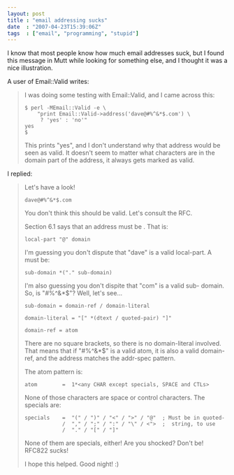 ```yaml
---
layout: post
title : "email addressing sucks"
date  : "2007-04-23T15:39:06Z"
tags  : ["email", "programming", "stupid"]
---
```

I know that most people know how much email addresses suck, but I found this
message in Mutt while looking for something else, and I thought it was a nice
illustration.

A user of Email::Valid writes:

> I was doing some testing with Email::Valid, and I came across this:
>
>     $ perl -MEmail::Valid -e \
>         "print Email::Valid->address('dave@#%^&*$.com') \
>          ? 'yes' : 'no'"
>     yes
>     $
>
> This prints "yes", and I don't understand why that address would be
> seen as valid. It doesn't seem to matter what characters are in the
> domain part of the address, it always gets marked as valid.

I replied:

> Let's have a look!
>
>     dave@#%^&*$.com
>
> You don't think this should be valid.  Let's consult the RFC.
>
> Section 6.1 says that an address must be <addr-spec>.  That is:
>
>     local-part "@" domain
>
> I'm guessing you don't dispute that "dave" is a valid local-part.  A
> <domain>  must be:
>
>     sub-domain *("." sub-domain)
>
> I'm also guessing you don't dispite that "com" is a valid sub- domain.  So,
> is "#%^&*$"?  Well, let's see...
>
>     sub-domain = domain-ref / domain-literal
>
>     domain-literal = "[" *(dtext / quoted-pair) "]"
>
>     domain-ref = atom
>
> There are no square brackets, so there is no domain-literal involved.  That
> means that if "#%^&*$" is a valid atom, it is also a valid domain-ref, and
> the address matches the addr-spec pattern.
>
> The atom pattern is:
>
>     atom        =  1*<any CHAR except specials, SPACE and CTLs>
>
> None of those characters are space or control characters.  The
> specials are:
>
>     specials    =  "(" / ")" / "<" / ">" / "@"  ; Must be in quoted-
>                 /  "," / ";" / ":" / "\" / <">  ;  string, to use
>                 /  "." / "[" / "]"
>
>  None of them are specials, either!  Are you shocked?  Don't be!
>  RFC822 sucks!
>
>  I hope this helped.  Good night! :)


